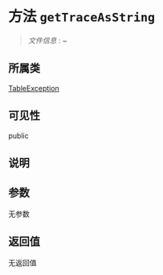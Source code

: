 # 方法 `getTraceAsString`

> *文件信息* : ~

## 所属类 

[TableException](../TableException.md)

## 可见性

 public 

## 说明



## 参数


无参数


## 返回值

无返回值
